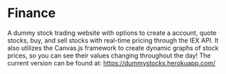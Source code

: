 # Finance
A dummy stock trading website with options to create a account, quote stocks, buy, and sell stocks with real-time pricing through the IEX API. It also utilizes the Canvas.js framework to create dynamic graphs of stock prices, so you can see their values changing throughout the day!
The current version can be found at:  https://dummystocks.herokuapp.com/
